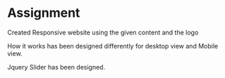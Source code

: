 # Assignment

Created Responsive website using the given content and the logo 

How it works has been designed differently for desktop view and Mobile view. 

Jquery Slider has been designed.
